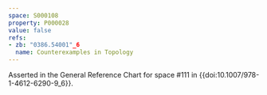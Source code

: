 ```yaml
---
space: S000108
property: P000028
value: false
refs:
- zb: "0386.54001"_6
  name: Counterexamples in Topology
---
```


Asserted in the General Reference Chart for space #111 in
{{doi:10.1007/978-1-4612-6290-9_6}}.
